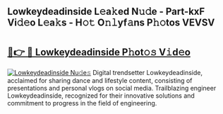 ## Lowkeydeadinside L𝚎a𝚔ed N𝚞𝚍e - Part-kxF Vi𝚍𝚎o L𝚎a𝚔s - H𝚘𝚝 O𝚗𝚕yf𝚊ns P𝚑𝚘tos VEVSV

# <h2><a href="http://kf76gl.oniu.top/?m=Lowkeydeadinside">🔗👉 🔴 Lowkeydeadinside P𝚑ot𝚘𝚜 V𝚒d𝚎o</a></h2>

[![Lowkeydeadinside Nu𝚍e𝚜](https://i.imgur.com/0qMVB7G.gif)](http://kf76gl.oniu.top/?m=Lowkeydeadinside)
Digital trendsetter Lowkeydeadinside, acclaimed for sharing dance and lifestyle content, consisting of presentations and personal vlogs on social media. Trailblazing engineer Lowkeydeadinside, recognized for their innovative solutions and commitment to progress in the field of engineering.  
